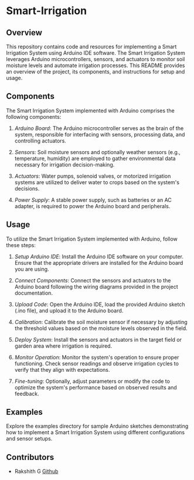 # Smart-Irrigation

## Overview
This repository contains code and resources for implementing a Smart Irrigation System using Arduino IDE software. The Smart Irrigation System leverages Arduino microcontrollers, sensors, and actuators to monitor soil moisture levels and automate irrigation processes. This README provides an overview of the project, its components, and instructions for setup and usage.

## Components
The Smart Irrigation System implemented with Arduino comprises the following components:

1. *Arduino Board*: The Arduino microcontroller serves as the brain of the system, responsible for interfacing with sensors, processing data, and controlling actuators.

2. *Sensors*: Soil moisture sensors and optionally weather sensors (e.g., temperature, humidity) are employed to gather environmental data necessary for irrigation decision-making.

3. *Actuators*: Water pumps, solenoid valves, or motorized irrigation systems are utilized to deliver water to crops based on the system's decisions.

4. *Power Supply*: A stable power supply, such as batteries or an AC adapter, is required to power the Arduino board and peripherals.

## Usage
To utilize the Smart Irrigation System implemented with Arduino, follow these steps:

1. *Setup Arduino IDE*: Install the Arduino IDE software on your computer. Ensure that the appropriate drivers are installed for the Arduino board you are using.

2. *Connect Components*: Connect the sensors and actuators to the Arduino board following the wiring diagrams provided in the project documentation.

3. *Upload Code*: Open the Arduino IDE, load the provided Arduino sketch (.ino file), and upload it to the Arduino board.

4. *Calibration*: Calibrate the soil moisture sensor if necessary by adjusting the threshold values based on the moisture levels observed in the field.

5. *Deploy System*: Install the sensors and actuators in the target field or garden area where irrigation is required.

6. *Monitor Operation*: Monitor the system's operation to ensure proper functioning. Check sensor readings and observe irrigation cycles to verify that they align with expectations.

7. *Fine-tuning*: Optionally, adjust parameters or modify the code to optimize the system's performance based on observed results and feedback.

## Examples
Explore the examples directory for sample Arduino sketches demonstrating how to implement a Smart Irrigation System using different configurations and sensor setups.

## Contributors
- Rakshith G [Github](https://github.com/Rakshithg6)
